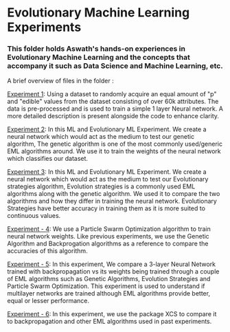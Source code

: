 # Evolutionary Machine Learning Experiments 

### This folder holds Aswath's hands-on experiences in Evolutionary Machine Learning  and the concepts that accompany it such as Data Science and Machine Learning, etc.

A brief overview of  files in the folder :

[Experiment 1](https://github.com/aswath950/ml-projects/blob/main/Evolutionary%20Machine%20Learning/Experiment-1.jl): Using a dataset to randomly acquire an equal amount of "p" and "edible" values from the dataset consisting of over 60k attributes. The data is pre-processed and is used to train a simple 1 layer Neural network. A more detailed description is present alongside the code to enhance clarity. 

[Experiment 2](https://github.com/aswath950/ml-projects/blob/main/Evolutionary%20Machine%20Learning/Experiment-2.jl): In this ML and Evolutionary ML Experiment. We create a neural network which would act as the medium to test our genetic algorithm, The genetic algorithm is one of the most commonly used/generic EML algorithms around. We use it to train the weights of the neural network which classifies our dataset.  

[Experiment 3](https://github.com/aswath950/ml-projects/blob/main/Evolutionary%20Machine%20Learning/Experiment-3.jl): In this ML and Evolutionary ML Experiment. We create a neural network which would act as the medium to test our Evolutionary strategies algorithm, Evolution strategies is a commonly used EML algorithms along with
the genetic algorithm. We used it to compare the two algorithms and how they differ in training the neural network. Evolutionary Strategies have better accuracy in training them as it is more suited to continuous values.

[Experiment - 4](https://github.com/aswath950/ml-projects/blob/main/Evolutionary%20Machine%20Learning/Experiment-4.jl): We use a Particle Swarm Optimization algorithm to train neural network weights. Like previous experiments, we use the Genetic Algorithm and Backprogation algorithms as a reference to compare the accuracies  of this algorithm. 

[Experiment - 5](https://github.com/aswath950/ml-projects/edit/main/Evolutionary%20Machine%20Learning/Experiment-5.jl): In this experiment, We compare a 3-layer Neural Network trained with backpropagation vs its weights being trained through a couple of EML algorithms such as  Genetic Algorithms, Evolution Strategies and Particle Swarm Optimization. This experiment is used to understand if multilayer networks are trained although EML algorithms provide better, equal or lesser performance. 

[Experiment - 6](https://github.com/aswath950/ml-projects/blob/main/Evolutionary%20Machine%20Learning/Experiment-6.jl): In this experiment, we use the package XCS to compare it to backpropagation and other EML algorithms used in past experiments.
